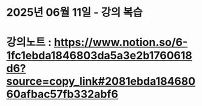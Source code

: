 # 2025년 06월 11일 - 강의 복습

# 강의노트 : https://www.notion.so/6-1fc1ebda1846803da5a3e2b1760618d6?source=copy_link#2081ebda18468060afbac57fb332abf6
